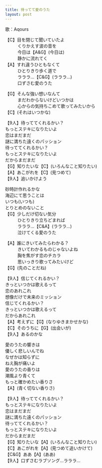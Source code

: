 ```yaml
---
title: 待ってて愛のうた
layout: post
---
```

歌：Aqours

<p>【C】目を閉じて聞いていたよ<br />
　　&nbsp;&nbsp;&nbsp;くりかえす波の音を<br />
　　&nbsp;&nbsp;&nbsp;今日は【A&G】(今日は)<br />
　　&nbsp;&nbsp;&nbsp;静かに流れてく<br />
【A】すれ違うひともなくて<br />
　　&nbsp;&nbsp;&nbsp;ひとりきり歩く道で<br />
　　&nbsp;&nbsp;&nbsp;ラララ…【C&G】(ラララ…)<br />
　　&nbsp;&nbsp;&nbsp;口ずさむ愛のうた</p>

<p>【G】そんな強い想いなんて<br />
　　&nbsp;&nbsp;&nbsp;まだわからないけどいつかは<br />
　　&nbsp;&nbsp;&nbsp;心からの気持ちこめて歌ってみたいから<br />
【C】(それはいつかな)</p>

<p>【9人】待っててくれるかい？<br />
もっとステキになりたいよ<br />
恋はまだまだ<br />
謎に満ちた遠くのパッション<br />
待っててくれるかい？<br />
もっとステキになりたいよ<br />
だからまだまだ<br />
【G】知りたいな【C】(いろんなこと知りたい)<br />
【A】あこがれを【C】(見つめて)<br />
【9人】追いかけよう</p>

<p><a class="chika">砂時計作れるかな<br />
海辺にて思うことは</a><br />
<a class="riko">いつも</a><a class="chika">(いつも)</a><br />
<a class="riko">とりとめのないこと</a><br />
【G】少しだけ切ない気分<br />
　　&nbsp;&nbsp;&nbsp;ひとりきり立ちどまれば<br />
　　&nbsp;&nbsp;&nbsp;ラララ…【C&A】(ラララ…)<br />
　　&nbsp;&nbsp;&nbsp;泣けてくる愛のうた</p>

<p>【A】誰にきいてみたらわかる？<br />
　　&nbsp;&nbsp;&nbsp;きいてわかるものじゃないよね<br />
　　&nbsp;&nbsp;&nbsp;胸を焦がす恋のチカラ<br />
　　&nbsp;&nbsp;&nbsp;思いっきり歌ってみたいけど<br />
【G】(先のことだね)</p>

<p>【9人】信じてくれるかい？<br />
きっといつかは歌えるって<br />
恋のあれこれ<br />
想像だけで未来のミッション<br />
信じてくれるかい？<br />
きっといつかは歌えるって<br />
だからあれこれ<br />
【A】考えずに【G】(なりゆきまかせかな)<br />
【C】そのうちに【G】(出会いが)<br />
【9人】あるのかな</p>

<p><a class="ruby">愛のうたの響きは</a><br />
<a class="dia">優しく悲しいんでね</a><br />
<a class="hanamaru">なぜかは知らずに</a><br />
<a class="kanan">ねえ胸が痛いよ</a><br />
<a class="mari">愛のうたの香りは</a><br />
<a class="you">潮風より青くて</a><br />
<a class="yoshiko">もっと確かめたい香りさ</a><br />
【A】(青く切ない香りさ)</p>

<p>【9人】待っててくれるかい？<br />
もっとステキになりたいよ<br />
恋はまだまだ<br />
謎に満ちた遠くのパッション<br />
待っててくれるかい？<br />
もっとステキになりたいよ<br />
だからまだまだ<br />
【G】知りたいな【A】(いろんなこと知りたい)<br />
【C】あこがれを【A】(見つめて追いかけて)<br />
【C&G】ああ【A】(ああ)<br />
【9人】口ずさむラブソング…ラララ…</p>